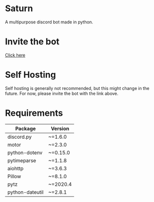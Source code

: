 # Saturn
A multipurpose discord bot made in python.

# Invite the bot
[Click here](https://discord.com/oauth2/authorize?client_id=799328036662935572&permissions=8&scope=bot)

# Self Hosting
Self hosting is generally not recommended, but this might change in the future. For now, please invite the bot with the link above.

# Requirements
|Package   |Version   |
|---|---|
|discord.py     |~=1.6.0 |
|motor          |~=2.3.0 | 
|python-dotenv  |~=0.15.0| 
|pytimeparse    |~=1.1.8 | 
|aiohttp        |~=3.6.3 | 
|Pillow         |~=8.1.0 | 
|pytz           |~=2020.4|
|python-dateutil|~=2.8.1 |
